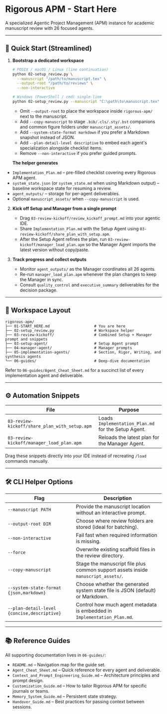 # Rigorous APM - Start Here

A specialized Agentic Project Management (APM) instance for academic manuscript review with 26 focused agents.

---

## 🚀 Quick Start (Streamlined)

1. **Bootstrap a dedicated workspace**
   ```bash
   # POSIX / macOS / Linux (line continuation)
   python 02-setup_review.py \
     --manuscript "/path/to/manuscript.tex" \
     --output-root "/path/to/reviews" \
     --non-interactive

   # Windows (PowerShell / cmd) single-line
   python 02-setup_review.py --manuscript "C:\path\to\manuscript.tex" --output-root "C:\path\to\reviews" --non-interactive
   ```
   - Omit `--output-root` to place the workspace inside `rigorous-apm/` next to the manuscript.
   - Add `--copy-manuscript` to stage `.bib/.cls/.sty/.bst` companions and common figure folders under `manuscript_assets/`.
   - Add `--system-state-format markdown` if you prefer a Markdown snapshot instead of JSON.
   - Add `--plan-detail-level descriptive` to embed each agent's specialization alongside checklist items.
   - Remove `--non-interactive` if you prefer guided prompts.

   **The helper generates**
  - `Implementation_Plan.md` – pre-filled checklist covering every Rigorous APM agent.
  - `system_state.json` (or `system_state.md` when using Markdown output) – baseline workspace state for resuming a review.
   - `agent_outputs/` – storage for per-agent deliverables.
   - Optional `manuscript_assets/` when `--copy-manuscript` is used.

2. **Kick off Setup and Manager from a single prompt**
   - Drag `03-review-kickoff/review_kickoff_prompt.md` into your agentic IDE.
   - Share `Implementation_Plan.md` with the Setup Agent using `03-review-kickoff/share_plan_with_setup.apm`.
   - After the Setup Agent refines the plan, run `03-review-kickoff/manager_load_plan.apm` so the Manager Agent imports the latest version without copy/paste.

3. **Track progress and collect outputs**
   - Monitor `agent_outputs/` as the Manager coordinates all 26 agents.
   - Re-run `manager_load_plan.apm` whenever the plan changes to keep the Manager in sync.
   - Consult `quality_control` and `executive_summary` deliverables for the decision package.

---

## 📂 Workspace Layout

```
rigorous-apm/
├── 01-START_HERE.md                    # You are here
├── 02-setup_review.py                  # Workspace helper
├── 03-review-kickoff/                  # Combined Setup + Manager prompt and snippets
├── 03-setup-agent/                     # Setup Agent prompt
├── 04-manager-agent/                   # Manager prompts
├── 05-implementation-agents/           # Section, Rigor, Writing, and synthesis agents
└── 06-guides/                          # Deep-dive documentation
```

Refer to `06-guides/Agent_Cheat_Sheet.md` for a succinct list of every implementation agent and deliverable.

---

## ⚙️ Automation Snippets

| File | Purpose |
| --- | --- |
| `03-review-kickoff/share_plan_with_setup.apm` | Loads `Implementation_Plan.md` for the Setup Agent. |
| `03-review-kickoff/manager_load_plan.apm` | Reloads the latest plan for the Manager Agent. |

Drag these snippets directly into your IDE instead of recreating `/load` commands manually.

---

## 🛠️ CLI Helper Options

| Flag | Description |
| --- | --- |
| `--manuscript PATH` | Provide the manuscript location without an interactive prompt. |
| `--output-root DIR` | Choose where review folders are stored (ideal for batching). |
| `--non-interactive` | Fail fast when required information is missing. |
| `--force` | Overwrite existing scaffold files in the review directory. |
| `--copy-manuscript` | Stage the manuscript file plus common support assets inside `manuscript_assets/`. |
| `--system-state-format {json,markdown}` | Choose whether the generated system state file is JSON (default) or Markdown. |
| `--plan-detail-level {concise,descriptive}` | Control how much agent metadata is embedded in `Implementation_Plan.md`. |

---

## 📚 Reference Guides

All supporting documentation lives in `06-guides/`:

- `README.md` – Navigation map for the guide set.
- `Agent_Cheat_Sheet.md` – Quick reference for every agent and deliverable.
- `Context_and_Prompt_Engineering_Guide.md` – Architecture principles and prompt design.
- `Customization_Guide.md` – How to tailor Rigorous APM for specific journals or teams.
- `Memory_System_Guide.md` – Persistent state strategy.
- `Handover_Guide.md` – Best practices for passing context between sessions.
